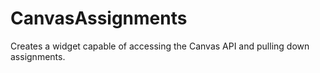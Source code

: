 # CanvasAssignments
Creates a widget capable of accessing the Canvas API and pulling down assignments.
